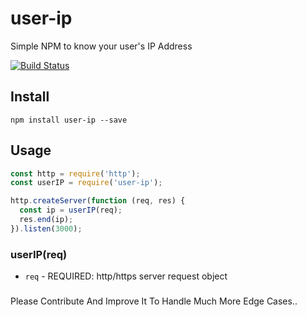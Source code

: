 # user-ip
Simple NPM to know your user's IP Address

[![Build Status](https://travis-ci.org/shivarajnaidu/user-ip.svg?branch=master)](https://travis-ci.org/shivarajnaidu/user-ip)

## Install

```
npm install user-ip --save
```

## Usage

```js
const http = require('http');
const userIP = require('user-ip');

http.createServer(function (req, res) {
  const ip = userIP(req);
  res.end(ip);
}).listen(3000);
```

### userIP(req)

* `req` - REQUIRED: http/https server request object

###

Please Contribute And Improve It To Handle Much More Edge Cases..